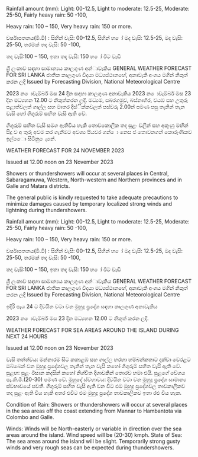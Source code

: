 Rainfall amount (mm): Light: 00-12.5, Light to moderate: 12.5-25, Moderate: 25-50, Fairly heavy rain: 50 -100,

Heavy rain: 100 – 150, Very heavy rain: 150 or more.

වර්ෂාපතනය(මි.මී) : සිහින් වැසි: 00-12.5, සිහින් හ ෝ මද වැසි: 12.5-25, මද වැසි: 25-50, තරමක් තද වැසි: 50 -100,

තද වැසි:100 – 150, ඉතා තද වැසි: 150 හ ෝ ඊට වැඩි

ශ්‍රී ලංකාව සඳහා සාමාන්‍යය කාලගුණ අන්‍ාවැකිය GENERAL WEATHER FORECAST FOR SRI LANKA ජාතික කාලගුණ විදයා මධ්‍යස්ථානහේ, අනාවැකි අංශය මගින් නිකුත් කරන ලදි Issued by Forecasting Division, National Meteorological Centre

2023 න ොවැම්බර් මස 24 දින සඳහා කාලගුණ අනාවැකිය 2023 න ොවැම්බර් මස 23 දින මධ්‍යහන 12.00 ට නිකුත්කරන ලදි. මධ්‍යම, සබරගමුව, බස්නාහිර, වයඹ සහ උතුරු පළාත්වලත් ගාල්ල සහ මාතර දිස්ික්කවලත් පස්වරු 2.00න් පමණ පසු තැනින් තැන වැසි හෝ ගිගුරුම් සහිත වැසි ඇති වේ.

ගිගුරුම් සහිත වැසි සමග ඇතිවිය හැකි තොවකොලික තද සුළං වලින් සහ අකුණු මඟින් සිදු ව අ තුරු අවම කර ගැනීමට අවශ්‍ය පියවර ගන් ො නෙස ජ තොවනගන් කොරුණිකව ඉල්ෙො සිටිනු ෙැනේ.

WEATHER FORECAST FOR 24 NOVEMBER 2023

Issued at 12.00 noon on 23 November 2023

Showers or thundershowers will occur at several places in Central, Sabaragamuwa, Western, North-western and Northern provinces and in Galle and Matara districts.

The general public is kindly requested to take adequate precautions to minimize damages caused by temporary localized strong winds and lightning during thundershowers.

Rainfall amount (mm): Light: 00-12.5, Light to moderate: 12.5-25, Moderate: 25-50, Fairly heavy rain: 50 -100,

Heavy rain: 100 – 150, Very heavy rain: 150 or more.

වර්ෂාපතනය(මි.මී) : සිහින් වැසි: 00-12.5, සිහින් හ ෝ මද වැසි: 12.5-25, මද වැසි: 25-50, තරමක් තද වැසි: 50 -100,

තද වැසි:100 – 150, ඉතා තද වැසි: 150 හ ෝ ඊට වැඩි

ශ්‍රී ලංකාව සඳහා සාමාන්‍යය කාලගුණ අන්‍ාවැකිය GENERAL WEATHER FORECAST FOR SRI LANKA ජාතික කාලගුණ විදයා මධ්‍යස්ථානහේ, අනාවැකි අංශය මගින් නිකුත් කරන ලදි Issued by Forecasting Division, National Meteorological Centre

ඉදිරි පැය 24 ට දිවයින වටා වන මුහුදු ප්‍රදේශ සඳහා කාලගුණ අනාවැකිය

2023 න ොවැම්බර් මස 23 දින මධ්‍යහන 12.00 ට නිකුත් කරන ලදි.

WEATHER FORECAST FOR SEA AREAS AROUND THE ISLAND DURING NEXT 24 HOURS

Issued at 12.00 noon on 23 November 2023

වැසි තත්ත්වය: මන්නාරම සිට කකාළඹ සහ ගාල්ල හරහා හම්බන්කතාට දක්වා වෙරළට ඔබ්බෙන් වන මුහුදු ප්‍රදේශවල තැනින් තැන වැසි කහෝ ගිගුරුම් සහිත වැසි ඇති වේ. සුළඟ: සුළං ඊසාන කදසින් කහෝ නිශ්චිත දිශාවකින් තොරව හමා එයි. සුළගේ වේගය පැ.කි.මී.(20-30) පමණ වේ. මුහුදේ ස්වභාවය: දිවයින වටා වන මුහුදු ප්‍රදේශ සාමාන්‍ය ස්වභාවයේ පවතී. ගිගුරුම් සහිත වැසි ඇති වන විට එම මුහුදු ප්‍රදේශවල තාවකාලිකව තද සුළං ඇති විය හැකි අතර එවිට එම මුහුදු ප්‍රදේශ තාවකාලිකව ඉතා රළු විය හැක.

Condition of Rain: Showers or thundershowers will occur at several places in the sea areas off the coast extending from Mannar to Hambantota via Colombo and Galle.

Winds: Winds will be North-easterly or variable in direction over the sea areas around the island. Wind speed will be (20-30) kmph. State of Sea: The sea areas around the island will be slight. Temporarily strong gusty winds and very rough seas can be expected during thundershowers.